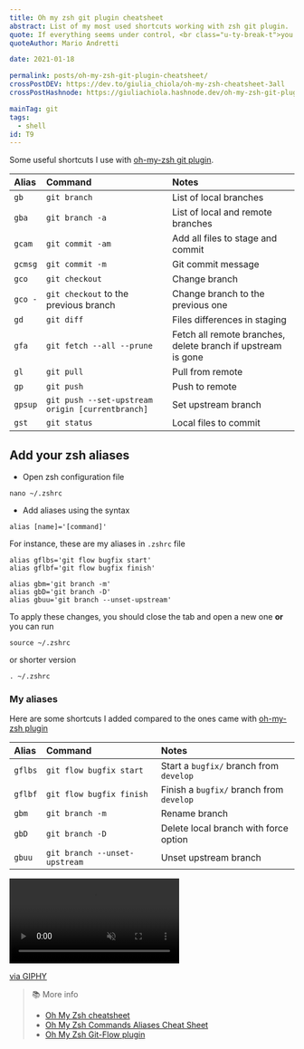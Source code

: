 ```yaml
---
title: Oh my zsh git plugin cheatsheet
abstract: List of my most used shortcuts working with zsh git plugin.
quote: If everything seems under control, <br class="u-ty-break-t">you're not going fast enough
quoteAuthor: Mario Andretti

date: 2021-01-18

permalink: posts/oh-my-zsh-git-plugin-cheatsheet/
crossPostDEV: https://dev.to/giulia_chiola/oh-my-zsh-cheatsheet-3all
crossPostHashnode: https://giuliachiola.hashnode.dev/oh-my-zsh-git-plugin-cheatsheet

mainTag: git
tags:
  - shell
id: T9
---
```


Some useful shortcuts I use with [oh-my-zsh git plugin](https://github.com/ohmyzsh/ohmyzsh/tree/master/plugins/git).

| Alias   | Command                                          | Notes                                                        |
|:--------|:-------------------------------------------------|:-------------------------------------------------------------|
| `gb`    | `git branch`                                     | List of local branches                                       |
| `gba`   | `git branch -a`                                  | List of local and remote branches                            |
| `gcam`  | `git commit -am`                                 | Add all files to stage and commit                            |
| `gcmsg` | `git commit -m`                                  | Git commit message                                           |
| `gco`   | `git checkout`                                   | Change branch                                                |
| `gco -` | `git checkout` to the previous branch            | Change branch to the previous one                            |
| `gd`    | `git diff`                                       | Files differences in staging                                 |
| `gfa`   | `git fetch --all --prune`                        | Fetch all remote branches, delete branch if upstream is gone |
| `gl`    | `git pull`                                       | Pull from remote                                             |
| `gp`    | `git push`                                       | Push to remote                                               |
| `gpsup` | `git push --set-upstream origin [currentbranch]` | Set upstream branch                                          |
| `gst`   | `git status`                                     | Local files to commit                                        |

## Add your zsh aliases

- Open zsh configuration file

```shell
nano ~/.zshrc
```

- Add aliases using the syntax
```shell
alias [name]='[command]'
```

For instance, these are my aliases in `.zshrc` file

```shell
alias gflbs='git flow bugfix start'
alias gflbf='git flow bugfix finish'

alias gbm='git branch -m'
alias gbD='git branch -D'
alias gbuu='git branch --unset-upstream'
```

To apply these changes, you should close the tab and open a new one **or** you can run

```shell
source ~/.zshrc
```

or shorter version

```shell
. ~/.zshrc
```

### My aliases

Here are some shortcuts I added compared to the ones came with [oh-my-zsh plugin](https://github.com/ohmyzsh/ohmyzsh/tree/master/plugins/git-flow)

| Alias   | Command                       | Notes                                    |
|:--------|:------------------------------|:-----------------------------------------|
| `gflbs` | `git flow bugfix start`       | Start a `bugfix/` branch from `develop`  |
| `gflbf` | `git flow bugfix finish`      | Finish a `bugfix/` branch from `develop` |
| `gbm`   | `git branch -m`               | Rename branch                            |
| `gbD`   | `git branch -D`               | Delete local branch with force option    |
| `gbuu`  | `git branch --unset-upstream` | Unset upstream branch                    |

<div class="s-giphy s-giphy--small-d">
  <video autoplay loop muted playsinline>
    <source src="https://i.giphy.com/media/GD5xkDtFPUpY4/giphy.mp4" type="video/mp4">
  </video>
  <p><a href="https://giphy.com/gifs/love-movie-film-GD5xkDtFPUpY4">via GIPHY</a></p>
</div>

> 📚 More info
> - [Oh My Zsh cheatsheet](https://github.com/ohmyzsh/ohmyzsh/wiki/Cheatsheet)
> - [Oh My Zsh Commands Aliases Cheat Sheet](https://ohmycheatsheet.com/oh-my-zsh-commands-cheat-sheet/)
> - [Oh My Zsh Git-Flow plugin](https://github.com/ohmyzsh/ohmyzsh/tree/master/plugins/git-flow)
